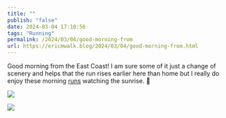 ```yaml
---
title: ""
publish: "false"
date: 2024-03-04 17:10:56
tags: "Running"
permalink: /2024/03/04/good-morning-from
url: https://ericmwalk.blog/2024/03/04/good-morning-from.html
---
```


Good morning from the East Coast! I am sure some of it just a change of scenery and helps that the run rises earlier here than home but I really do enjoy these morning [runs](https://strava.com/activities/10887432974) watching the sunrise. 🌅

![](https://ericmwalk.blog/uploads/2024/img-8134.jpeg)

![](https://ericmwalk.blog/uploads/2024/img-8136.jpeg)